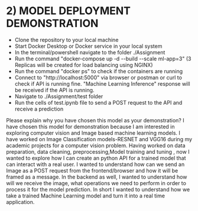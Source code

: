 # 2) MODEL DEPLOYMENT DEMONSTRATION
- Clone the repository to your local machine
- Start Docker Desktop or Docker service in your local system
- In the terminal/powershell navigate to the folder ./Assignment
- Run the command  "docker-compose up -d --build --scale ml-app=3" (3 Replicas will be created for load balancing using NGINX)
- Run the command "docker ps" to check if the containers are running
- Connect to "http://localhost:5000" via browser or postman or curl to check if API is running fine. "Machine Learning Inference" response will be received if the API is running.
- Navigate to ./Assignment/test folder
- Run the cells of test.ipynb file to send a POST request to the API and receive a prediction

Please explain why you have chosen this model as your demonstration?
I have chosen this model for demonstration because I am interested in exploring computer vision and Image based machine learning models. I have worked on Image Classification models-RESNET and VGG16 during my academic projects for a computer vision problem. Having worked on data preparation, data cleaning, preprocessing,Model training and tuning , now I wanted to explore how I can create an python API for a trained model that can interact with a real user. I wanted to understand how can we send an Image as a POST request from the frontend/browser and how it will be framed as a message. In the backend as well, I wanted to understand how will we receive the image, what operations we need to perform in order to process it for the model prediction. In short I wanted to understand how we take a trained Machine Learning model and turn it into a real time application.